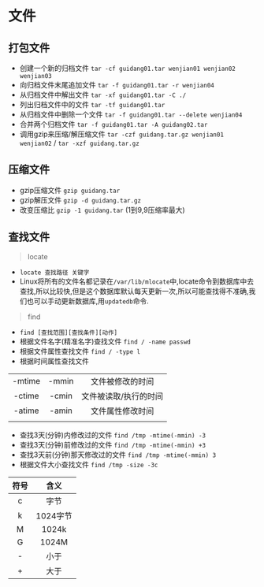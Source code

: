 # 文件
## 打包文件
* 创建一个新的归档文件 `tar -cf guidang01.tar wenjian01 wenjian02 wenjian03`
* 向归档文件末尾追加文件 `tar -f guidang01.tar -r wenjian04`
* 从归档文件中解出文件 `tar -xf guidang01.tar -C ./`
* 列出归档文件中的文件 `tar -tf guidang01.tar`
* 从归档文件中删除一个文件 `tar -f guidang01.tar --delete wenjian04`
* 合并两个归档文件 `tar -f guidang01.tar -A guidang02.tar`
* 调用gzip来压缩/解压缩文件 `tar -czf guidang.tar.gz wenjian01 wenjian02` / `tar -xzf guidang.tar.gz`

## 压缩文件
* gzip压缩文件 `gzip guidang.tar`
* gzip解压文件 `gzip -d guidang.tar.gz`
* 改变压缩比 `gzip -1 guidang.tar` (1到9,9压缩率最大)

## 查找文件
> locate
* `locate 查找路径 关键字`
* Linux将所有的文件名都记录在`/var/lib/mlocate`中,locate命令到数据库中去查找,所以比较快,但是这个数据库默认每天更新一次,所以可能查找得不准确,我们也可以手动更新数据库,用`updatedb`命令.

> find
* `find [查找范围][查找条件][动作]`
* 根据文件名字(精准名字)查找文件 `find / -name passwd`
* 根据文件属性查找文件 `find / -type l`
* 根据时间属性查找文件

| | | |
|:---:|:---:|:---:|
| -mtime | -mmin | 文件被修改的时间
| -ctime | -cmin | 文件被读取/执行的时间
| -atime | -amin | 文件属性修改时间 
| | |

* 查找3天(分钟)内修改过的文件 `find /tmp -mtime(-mmin) -3`
* 查找3天(分钟)前修改过的文件 `find /tmp -mtime(-mmin) +3`
* 查找3天前(分钟)那天修改过的文件 `find /tmp -mtime(-mmin) 3`
* 根据文件大小查找文件 `find /tmp -size -3c`

| 符号 | 含义 |
|:---:|:---:|
| c | 字节 |
| k | 1024字节 |
| M | 1024k |
| G | 1024M |
| - | 小于 |
| + | 大于 |

